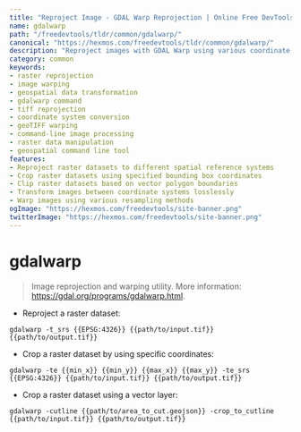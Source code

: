 ```yaml
---
title: "Reproject Image - GDAL Warp Reprojection | Online Free DevTools by Hexmos"
name: gdalwarp
path: "/freedevtools/tldr/common/gdalwarp/"
canonical: "https://hexmos.com/freedevtools/tldr/common/gdalwarp/"
description: "Reproject images with GDAL Warp using various coordinate systems. Achieve accurate georeferencing and image transformation. Free online tool, no registration required."
category: common
keywords:
- raster reprojection
- image warping
- geospatial data transformation
- gdalwarp command
- tiff reprojection
- coordinate system conversion
- geoTIFF warping
- command-line image processing
- raster data manipulation
- geospatial command line tool
features:
- Reproject raster datasets to different spatial reference systems
- Crop raster datasets using specified bounding box coordinates
- Clip raster datasets based on vector polygon boundaries
- Transform images between coordinate systems losslessly
- Warp images using various resampling methods
ogImage: "https://hexmos.com/freedevtools/site-banner.png"
twitterImage: "https://hexmos.com/freedevtools/site-banner.png"
---
```


# gdalwarp

> Image reprojection and warping utility.
> More information: <https://gdal.org/programs/gdalwarp.html>.

- Reproject a raster dataset:

`gdalwarp -t_srs {{EPSG:4326}} {{path/to/input.tif}} {{path/to/output.tif}}`

- Crop a raster dataset by using specific coordinates:

`gdalwarp -te {{min_x}} {{min_y}} {{max_x}} {{max_y}} -te_srs {{EPSG:4326}} {{path/to/input.tif}} {{path/to/output.tif}}`

- Crop a raster dataset using a vector layer:

`gdalwarp -cutline {{path/to/area_to_cut.geojson}} -crop_to_cutline {{path/to/input.tif}} {{path/to/output.tif}}`
